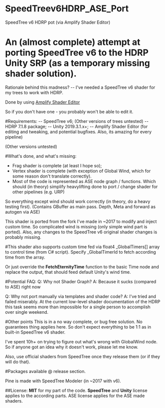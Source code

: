 # SpeedTreev6HDRP_ASE_Port
SpeedTree v6 HDRP pot (via Amplify Shader Editor)

# An (almost complete) attempt at porting SpeedTree v6 to the HDRP Unity SRP (as a temporary missing shader solution).

Rationale behind this madness? -- I've needed a SpeedTree v6 shader for my trees to work with HDRP. 


Done by using [Amplify Shader Editor](https://assetstore.unity.com/packages/tools/visual-scripting/amplify-shader-editor-68570)

So if you don't have one - you probably won't be able to edit it.

#Requirements:
-- SpeedTree v6; (Other versions of trees untested)
-- HDRP 7.1.8 package;
-- Unity 2019.3.1.x+;
-- Amplify Shader Editor (for editing and tweaking, and potential bugfixes. Also, its amazing for every pipeline)

(Other versions untested)

#What's done, and what's missing:
- Frag shader is complete (at least I hope so);
- Vertex shader is complete (with exception of Global Wind, which for some reason don't translate correctly).
- Most of the code is represented as ASE node graph / functions. 
Which should (in theory) simplify heavylifting done to port / change shader for other pipelines (e.g. URP)

So everything except wind should work correctly (in theory, do a heavy testing first).
(Contains GBuffer as main pass. Depth, Meta and forward as autogen via ASE)

This shader is ported from the fork I've made in ~2017 to modify and inject custom time. 
So complicated wind is missing (only simple wind part is ported). 
Also, any changes to the SpeedTree v6 original shader changes is probably missing.

#This shader also supports custom time fed via float4 _GlobalTimers[] array to control time (from C# script).
Specify _GlobalTimerId to fetch according time from the array.

Or just override the **FetchEternityTime** function to the basic Time node and replace the output, that should feed
default Unity's wind time.

#Potential FAQ:
Q: Why not Shader Graph?
A: Because it sucks (compared to ASE) right now

Q: Why not port manually via templates and shader code?
A: I've tried and failed miserably. 
At the current low-level shader documentation of the HDRP this task seems more than impossible for a single person to accomplish over single weekend.

#Other points
This is in a no way complete, or bug free solution. No guarantees thing applies here. 
So don't expect everything to be 1:1 as in built-in SpeedTree v6 shader.

I've spent 10h+ on trying to figure out what's wrong with GlobalWind node. 
So if anyone got an idea why it doesn't work, please let me know.

Also, use official shaders from SpeedTree once they release them (or if they will do that).

#Packages available @ release section.

Pine is made with SpeedTree Modeler (in ~2017 with v6).

##License: **MIT** for my part of the code. 
**SpeedTree** and **Unity** license applies to the according parts. 
ASE license applies for the ASE made shaders.
